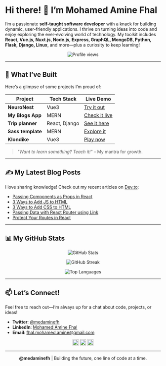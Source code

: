 # Hi there! 👋 I’m Mohamed Amine Fhal

I’m a passionate **self-taught software developer** with a knack for building dynamic, user-friendly applications. I thrive on turning ideas into code and enjoy exploring the ever-evolving world of technology. My toolkit includes **React, Vue.js, Nuxt.js, Node.js, Express, GraphQL, MongoDB, Python, Flask, Django, Linux**, and more—plus a curiosity to keep learning!

<p align="center">
  <img src="https://komarev.com/ghpvc/?username=medaminefh&label=Profile%20views&color=0e75b6&style=flat" alt="Profile views" />
</p>

---

## 🚀 What I’ve Built

Here’s a glimpse of some projects I’m proud of:

| Project           | Tech Stack    | Live Demo                                              |
| ----------------- | ------------- | ------------------------------------------------------ |
| **NeuroNest**     | Vue3          | [Try it out](https://neuro-nest-beta.vercel.app/)      |
| **My Blogs App**  | MERN          | [Check it live](https://medaminefh.github.io/blogs/#)  |
| **Trip planner**  | React, Django | [See it here](https://trip-planner-yphs.onrender.com/) |
| **Sass template** | MERN          | [Explore it](https://sass-kappa-snowy.vercel.app/)     |
| **Klondike**      | Vue3          | [Play now](https://klondikevue.netlify.app/)           |

> _"Want to learn something? Teach it!"_ – My mantra for growth.

---

## ✍️ My Latest Blog Posts

I love sharing knowledge! Check out my recent articles on [Dev.to](https://dev.to/medaminefh):

- [Passing Components as Props in React](https://dev.to/medaminefh/passing-components-as-props-in-react-36h8)
- [3 Ways to Add JS to HTML](https://dev.to/medaminefh/3-ways-to-add-js-to-html-2n9l)
- [3 Ways to Add CSS to HTML](https://dev.to/medaminefh/3-ways-to-add-css-to-html-1fad)
- [Passing Data with React Router using Link](https://dev.to/medaminefh/passing-data-with-react-router-using-link-1h39)
- [Protect Your Routes in React](https://dev.to/medaminefh/protect-your-components-with-react-router-4hf7)

---

## 📊 My GitHub Stats

<p align="center">
  <img src="https://github-readme-stats.vercel.app/api?username=medaminefh&show_icons=true&locale=en&theme=cobalt" alt="GitHub Stats" />
</p>
<p align="center">
  <img src="https://streak-stats.demolab.com?user=medaminefh&theme=cobalt" alt="GitHub Streak" />
</p>
<p align="center">
  <img src="https://github-readme-stats.vercel.app/api/top-langs/?username=medaminefh&layout=compact&langs_count=9&theme=cobalt" alt="Top Languages" />
</p>

---

## 📫 Let’s Connect!

Feel free to reach out—I’m always up for a chat about code, projects, or ideas!

- **Twitter**: [@medaminefh](https://twitter.com/medaminefh)
- **LinkedIn**: [Mohamed Amine Fhal](https://linkedin.com/in/mohamed-amine-fhal)
- **Email**: [fhal.mohamed.amine@gmail.com](mailto:fhal.mohamed.amine@gmail.com)

<p align="center">
  <a href="https://twitter.com/medaminefh" target="_blank"><img src="https://raw.githubusercontent.com/rahuldkjain/github-profile-readme-generator/master/src/images/icons/Social/twitter.svg" alt="Twitter" height="20" width="20" /></a>
  <a href="https://linkedin.com/in/mohamed-amine-fhal" target="_blank"><img src="https://raw.githubusercontent.com/rahuldkjain/github-profile-readme-generator/master/src/images/icons/Social/linked-in-alt.svg" alt="LinkedIn" height="20" width="20" /></a>
  <a href="mailto:fhal.mohamed.amine@gmail.com" target="_blank"><img src="https://play-lh.googleusercontent.com/KSuaRLiI_FlDP8cM4MzJ23ml3og5Hxb9AapaGTMZ2GgR103mvJ3AAnoOFz1yheeQBBI" alt="Email" height="20" width="20" /></a>
</p>

---

<p align="center"><strong>@medaminefh</strong> | Building the future, one line of code at a time.</p>
